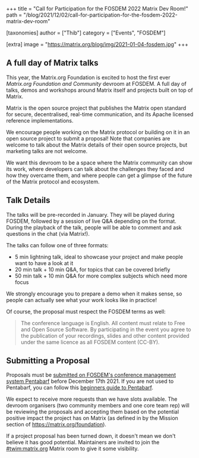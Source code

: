 +++
title = "Call for Participation for the FOSDEM 2022 Matrix Dev Room!"
path = "/blog/2021/12/02/call-for-participation-for-the-fosdem-2022-matrix-dev-room"

[taxonomies]
author = ["Thib"]
category = ["Events", "FOSDEM"]

[extra]
image = "https://matrix.org/blog/img/2021-01-04-fosdem.jpg"
+++

## A full day of Matrix talks

This year, the Matrix.org Foundation is excited to host the first ever _Matrix.org Foundation and Community_ devroom at FOSDEM. A full day of talks, demos and workshops around Matrix itself and projects built on top of Matrix.

Matrix is the open source project that publishes the Matrix open standard for secure, decentralised, real-time communication, and its Apache licensed reference implementations.

We encourage people working on the Matrix protocol or building on it in an open source project to submit a proposal! Note that companies are welcome to talk about the Matrix details of their open source projects, but marketing talks are not welcome.

We want this devroom to be a space where the Matrix community can show its work, where developers can talk about the challenges they faced and how they overcame them, and where people can get a glimpse of the future of the Matrix protocol and ecosystem.

## Talk Details

The talks will be pre-recorded in January. They will be played during FOSDEM, followed by a session of live Q&A depending on the format. During the playback of the talk, people will be able to comment and ask questions in the chat (via Matrix!).

The talks can follow one of three formats:
* 5 min lightning talk, ideal to showcase your project and make people want to have a look at it
* 20 min talk + 10 min Q&A, for topics that can be covered briefly
* 50 min talk + 10 min Q&A for more complex subjects which need more focus

We strongly encourage you to prepare a demo when it makes sense, so people can actually see what your work looks like in practice!

Of course, the proposal must respect the FOSDEM terms as well:

> The conference language is English. All content must relate to Free and Open Source Software. By participating in the event you agree to the publication of your recordings, slides and other content provided under the same licence as all FOSDEM content (CC-BY).

## Submitting a Proposal

Proposals must be [submitted on FOSDEM's conference management system Pentabarf](https://penta.fosdem.org/submission/FOSDEM22) before December 17th 2021. If you are not used to Pentabarf, you can follow this [beginners guide to Pentabarf](https://eyskens.me/beginners-guide-to-pentabarf/).

We expect to receive more requests than we have slots available. The devroom organisers (two community members and one core team rep) will be reviewing the proposals and accepting them based on the potential positive impact the project has on Matrix (as defined in by the Mission section of https://matrix.org/foundation).

If a project proposal has been turned down, it doesn't mean we don't believe it has good potential. Maintainers are invited to join the [#twim:matrix.org](https://matrix.to/#/#twim:matrix.org) Matrix room to give it some visibility.
